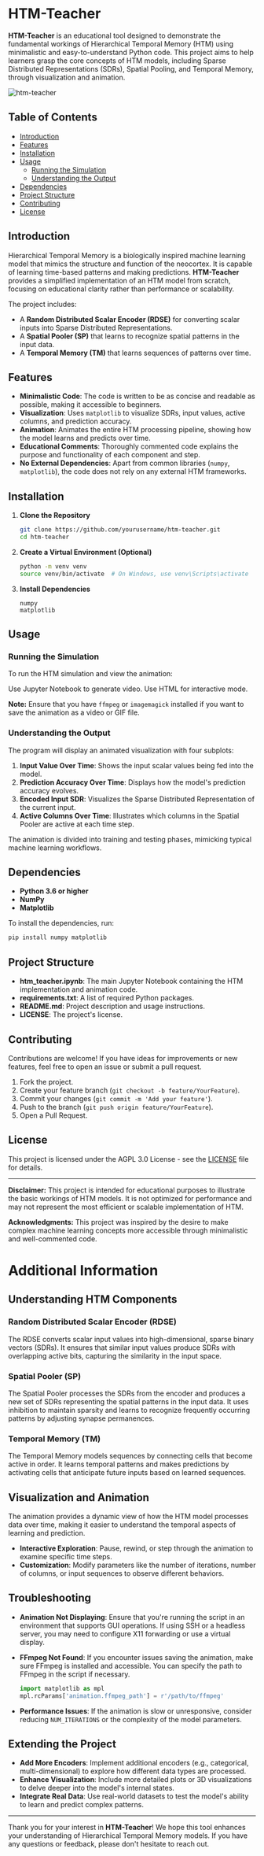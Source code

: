 # HTM-Teacher

**HTM-Teacher** is an educational tool designed to demonstrate the fundamental workings of Hierarchical Temporal Memory (HTM) using minimalistic and easy-to-understand Python code. This project aims to help learners grasp the core concepts of HTM models, including Sparse Distributed Representations (SDRs), Spatial Pooling, and Temporal Memory, through visualization and animation.

![htm-teacher](https://github.com/NQevxvEtg/htm-teacher/blob/main/output.gif)


## Table of Contents

- [Introduction](#introduction)
- [Features](#features)
- [Installation](#installation)
- [Usage](#usage)
  - [Running the Simulation](#running-the-simulation)
  - [Understanding the Output](#understanding-the-output)
- [Dependencies](#dependencies)
- [Project Structure](#project-structure)
- [Contributing](#contributing)
- [License](#license)

## Introduction

Hierarchical Temporal Memory is a biologically inspired machine learning model that mimics the structure and function of the neocortex. It is capable of learning time-based patterns and making predictions. **HTM-Teacher** provides a simplified implementation of an HTM model from scratch, focusing on educational clarity rather than performance or scalability.

The project includes:

- A **Random Distributed Scalar Encoder (RDSE)** for converting scalar inputs into Sparse Distributed Representations.
- A **Spatial Pooler (SP)** that learns to recognize spatial patterns in the input data.
- A **Temporal Memory (TM)** that learns sequences of patterns over time.

## Features

- **Minimalistic Code**: The code is written to be as concise and readable as possible, making it accessible to beginners.
- **Visualization**: Uses `matplotlib` to visualize SDRs, input values, active columns, and prediction accuracy.
- **Animation**: Animates the entire HTM processing pipeline, showing how the model learns and predicts over time.
- **Educational Comments**: Thoroughly commented code explains the purpose and functionality of each component and step.
- **No External Dependencies**: Apart from common libraries (`numpy`, `matplotlib`), the code does not rely on any external HTM frameworks.

## Installation

1. **Clone the Repository**

   ```bash
   git clone https://github.com/yourusername/htm-teacher.git
   cd htm-teacher
   ```

2. **Create a Virtual Environment (Optional)**

   ```bash
   python -m venv venv
   source venv/bin/activate  # On Windows, use venv\Scripts\activate
   ```

3. **Install Dependencies**

   ```
   numpy
   matplotlib
   ```

## Usage

### Running the Simulation

To run the HTM simulation and view the animation:

Use Jupyter Notebook to generate video. 
Use HTML for interactive mode.

**Note:** Ensure that you have `ffmpeg` or `imagemagick` installed if you want to save the animation as a video or GIF file.

### Understanding the Output

The program will display an animated visualization with four subplots:

1. **Input Value Over Time**: Shows the input scalar values being fed into the model.
2. **Prediction Accuracy Over Time**: Displays how the model's prediction accuracy evolves.
3. **Encoded Input SDR**: Visualizes the Sparse Distributed Representation of the current input.
4. **Active Columns Over Time**: Illustrates which columns in the Spatial Pooler are active at each time step.

The animation is divided into training and testing phases, mimicking typical machine learning workflows.

## Dependencies

- **Python 3.6 or higher**
- **NumPy**
- **Matplotlib**

To install the dependencies, run:

```bash
pip install numpy matplotlib
```

## Project Structure

- **htm_teacher.ipynb**: The main Jupyter Notebook containing the HTM implementation and animation code.
- **requirements.txt**: A list of required Python packages.
- **README.md**: Project description and usage instructions.
- **LICENSE**: The project's license.

## Contributing

Contributions are welcome! If you have ideas for improvements or new features, feel free to open an issue or submit a pull request.

1. Fork the project.
2. Create your feature branch (`git checkout -b feature/YourFeature`).
3. Commit your changes (`git commit -m 'Add your feature'`).
4. Push to the branch (`git push origin feature/YourFeature`).
5. Open a Pull Request.

## License

This project is licensed under the AGPL 3.0 License - see the [LICENSE](LICENSE) file for details.

---

**Disclaimer:** This project is intended for educational purposes to illustrate the basic workings of HTM models. It is not optimized for performance and may not represent the most efficient or scalable implementation of HTM.

**Acknowledgments:** This project was inspired by the desire to make complex machine learning concepts more accessible through minimalistic and well-commented code.

# Additional Information

## Understanding HTM Components

### Random Distributed Scalar Encoder (RDSE)

The RDSE converts scalar input values into high-dimensional, sparse binary vectors (SDRs). It ensures that similar input values produce SDRs with overlapping active bits, capturing the similarity in the input space.

### Spatial Pooler (SP)

The Spatial Pooler processes the SDRs from the encoder and produces a new set of SDRs representing the spatial patterns in the input data. It uses inhibition to maintain sparsity and learns to recognize frequently occurring patterns by adjusting synapse permanences.

### Temporal Memory (TM)

The Temporal Memory models sequences by connecting cells that become active in order. It learns temporal patterns and makes predictions by activating cells that anticipate future inputs based on learned sequences.

## Visualization and Animation

The animation provides a dynamic view of how the HTM model processes data over time, making it easier to understand the temporal aspects of learning and prediction.

- **Interactive Exploration**: Pause, rewind, or step through the animation to examine specific time steps.
- **Customization**: Modify parameters like the number of iterations, number of columns, or input sequences to observe different behaviors.

## Troubleshooting

- **Animation Not Displaying**: Ensure that you're running the script in an environment that supports GUI operations. If using SSH or a headless server, you may need to configure X11 forwarding or use a virtual display.
- **FFmpeg Not Found**: If you encounter issues saving the animation, make sure FFmpeg is installed and accessible. You can specify the path to FFmpeg in the script if necessary.

  ```python
  import matplotlib as mpl
  mpl.rcParams['animation.ffmpeg_path'] = r'/path/to/ffmpeg'
  ```

- **Performance Issues**: If the animation is slow or unresponsive, consider reducing `NUM_ITERATIONS` or the complexity of the model parameters.

## Extending the Project

- **Add More Encoders**: Implement additional encoders (e.g., categorical, multi-dimensional) to explore how different data types are processed.
- **Enhance Visualization**: Include more detailed plots or 3D visualizations to delve deeper into the model's internal states.
- **Integrate Real Data**: Use real-world datasets to test the model's ability to learn and predict complex patterns.

---

Thank you for your interest in **HTM-Teacher**! We hope this tool enhances your understanding of Hierarchical Temporal Memory models. If you have any questions or feedback, please don't hesitate to reach out.
